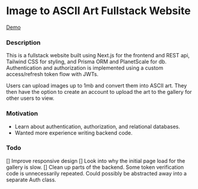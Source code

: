 # Image to ASCII Art Fullstack Website

<a href="https://ascii-art-converter-eight.vercel.app/" target="_blank">Demo</a>

### Description
This is a fullstack website built using Next.js for the frontend and REST api, Tailwind CSS for styling, and Prisma ORM and PlanetScale for db. Authentication and authorization is implemented using a custom access/refresh token flow with JWTs.

Users can upload images up to 1mb and convert them into ASCII art. They then have the option to create an account to upload the art to the gallery for other users to view.

### Motivation
 - Learn about authentication, authorization, and relational databases.
 - Wanted more experience writing backend code.

### Todo
 [] Improve responsive design
 [] Look into why the initial page load for the gallery is slow.
 [] Clean up parts of the backend. Some token verification code is unnecessarily repeated. Could possibly be abstracted away into a separate Auth class.


